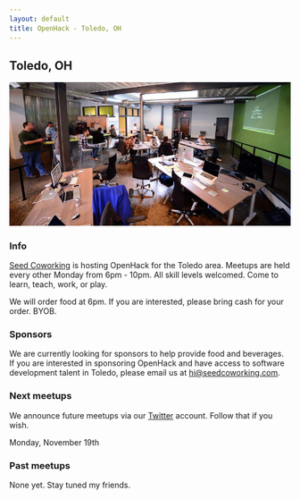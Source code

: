 ```yaml
---
layout: default
title: OpenHack - Toledo, OH
---
```


## Toledo, OH

![Seed Lunch n' Learn](lunch-n-learn.jpg)

### Info

[Seed Coworking](http://seedcowork.com) is hosting OpenHack for the Toledo area. Meetups are held every other Monday from 6pm - 10pm. All skill levels welcomed. Come to learn, teach, work, or play.

We will order food at 6pm. If you are interested, please bring cash for your order. BYOB.

### Sponsors

We are currently looking for sponsors to help provide food and beverages. If you are interested in sponsoring OpenHack and have access to software development talent in Toledo, please email us 
at [hi@seedcoworking.com](mailto:hi@seedcoworking.com).

### Next meetups

We announce future meetups via our [Twitter](http://twitter.com/seedcowork) account. Follow that if you wish.

Monday, November 19th

### Past meetups

None yet. Stay tuned my friends.
